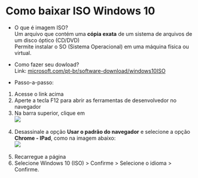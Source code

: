 # Como baixar ISO Windows 10

- O que é imagem ISO?<br>
  Um arquivo que contém uma **cópia exata** de um sistema de arquivos de um disco óptico (CD/DVD) <br>
  Permite instalar o SO (Sistema Operacional) em uma máquina física ou virtual.

- Como fazer seu dowload?<br>
Link: [microsoft.com/pt-br/software-download/windows10ISO](https://www.microsoft.com/pt-br/software-download/windows10ISO)<br>
- Passo-a-passo:
 1. Acesse o link acima<br>
 2. Aperte a tecla F12 para abrir as ferramentas de desenvolvedor no navegador
 3. Na barra superior, clique em
<img src="https://github.com/user-attachments/assets/06c200fe-266a-4180-aa65-8135498103b6" widht="400" style="display: block; margin: auto;"><br>
 5. Desassinale a opção **Usar o padrão do navegador** e selecione a opção **Chrome - IPad**, como na imagem abaixo:
<img src="https://github.com/user-attachments/assets/a050bb44-1fc4-4305-a5d6-72c0376f9023" widht="400" style="display: block; margin: auto;"><br> 
 6. Recarregue a página
 7. Selecione Windows 10 (ISO) > Confirme > Selecione o idioma > Confirme.
